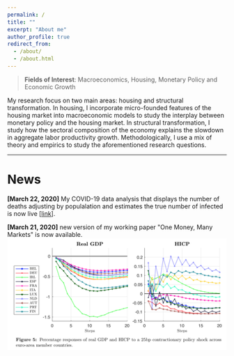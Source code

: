 ```yaml
---
permalink: /
title: ""
excerpt: "About me"
author_profile: true
redirect_from: 
  - /about/
  - /about.html
---
```


> **Fields of Interest**: Macroeconomics, Housing, Monetary Policy and Economic Growth


My research focus on two main areas: housing and structural transformation. In housing, I incorporate micro-founded features of the housing market into macroeconomic models to study the interplay between monetary policy and the housing market. In structural transformation, I study how the sectoral composition of the economy explains the slowdown in aggregate labor productivity growth. Methodologically, I use a mix of theory and empirics to study the aforementioned research questions. 

---

**News**
======

**[March 22, 2020]** My COVID-19 data analysis that displays the number of deaths adjusting by populalation and estimates the true number of infected is now live [[link](https://covid19dashboards.com)].

**[March 21, 2020]** new version of my working paper "One Money, Many Markets" is now available.
![alt text](/images/onemoney_news.png)




